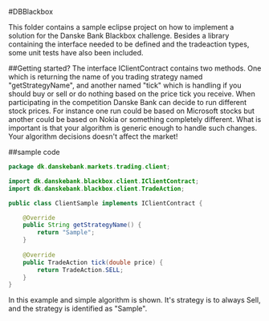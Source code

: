 #DBBlackbox

This folder contains a sample eclipse project on how to implement a solution for the Danske Bank Blackbox challenge.
Besides a library containing the interface needed to be defined and the tradeaction types, some unit tests have also been included. 

##Getting started?
The interface IClientContract contains two methods. One which is returning the name of you trading strategy named "getStrategyName", and another named "tick" which is handling if you should buy or sell or do nothing based on the price tick you receive.
When participating in the competition Danske Bank can decide to run different stock prices. For instance one run could be based on Microsoft stocks but another could be based on Nokia or something completely different.
What is important is that your algorithm is generic enough to handle such changes.
Your algorithm decisions doesn't affect the market!

##sample code
```java
package dk.danskebank.markets.trading.client;

import dk.danskebank.blackbox.client.IClientContract;
import dk.danskebank.blackbox.client.TradeAction;

public class ClientSample implements IClientContract {

	@Override 
	public String getStrategyName() {
		return "Sample"; 
	} 
  
	@Override 
	public TradeAction tick(double price) {
		return TradeAction.SELL;   
	}
} 
```
In this example and simple algorithm is shown. It's strategy is to always Sell, and the strategy is identified as "Sample".
